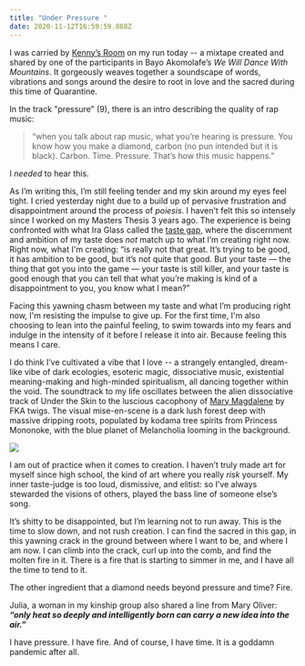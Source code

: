 ```yaml
---
title: "Under Pressure "
date: 2020-11-12T16:59:59.888Z
---
```

I was carried by [Kenny’s Room](https://kennyzhao.com/kennysroom) on my run today -- a mixtape created and shared by one of the participants in Bayo Akomolafe’s *We Will Dance With Mountains*. It gorgeously weaves together a soundscape of words, vibrations and songs around the desire to root in love and the sacred during this time of Quarantine. 

In the track "pressure" (9), there is an intro describing the quality of rap music: 

> “when you talk about rap music, what you’re hearing is pressure. You know how you make a diamond, carbon (no pun intended but it is black). Carbon. Time. Pressure. That’s how this music happens.” 

I *needed* to hear this. 

As I’m writing this, I’m still feeling tender and my skin around my eyes feel tight. I cried yesterday night due to a build up of pervasive frustration and disappointment around the process of *poiesis*. I haven't felt this so intensely since I worked on my Masters Thesis 3 years ago. The experience is being confronted with what Ira Glass called the [taste gap,](https://vimeo.com/85040589) where the discernment and ambition of my taste does *not* match up to what I’m creating right now. Right now, what I'm creating: “is really not that great. It’s trying to be good, it has ambition to be good, but it’s not quite that good. But your taste — the thing that got you into the game — your taste is still killer, and your taste is good enough that you can tell that what you’re making is kind of a disappointment to you, you know what I mean?” 

Facing this yawning chasm between my taste and what I’m producing right now, I'm resisting the impulse to give up. For the first time, I'm also choosing to lean into the painful feeling, to swim towards into my fears and indulge in the intensity of it before I release it into air. Because feeling this means I care. 

I do think I’ve cultivated a vibe that I love -- a strangely entangled, dream-like vibe of dark ecologies, esoteric magic, dissociative music, existential meaning-making and high-minded spiritualism, all dancing together within the void. The soundtrack to my life oscillates between the alien dissociative track of Under the Skin to the luscious cacophony of [Mary Magdalene](https://www.youtube.com/watch?v=0T4XqbL2_l0&ab_channel=MermaidMotel) by FKA twigs. The visual mise-en-scene is a dark lush forest deep with massive dripping roots, populated by kodama tree spirits from Princess Mononoke, with the blue planet of Melancholia looming in the background. 

![](/images/tumblr_nn4s3t60tt1s4laffo1_1280.png)

I am out of practice when it comes to creation. I haven’t truly made art for myself since high school, the kind of art where you really *risk* yourself. My inner taste-judge is too loud, dismissive, and elitist: so I’ve always stewarded the visions of others, played the bass line of someone else’s song. 

It’s shitty to be disappointed, but I’m learning not to run away. This is the time to slow down, and not rush creation. I can find the sacred in this gap, in this yawning crack in the ground between where I want to be, and where I am now. I can climb into the crack, curl up into the comb, and find the molten fire in it. There is a fire that is starting to simmer in me, and I have all the time to tend to it. 

The other ingredient that a diamond needs beyond pressure and time? Fire. 

Julia, a woman in my kinship group also shared a line from Mary Oliver: ***“only heat so deeply and intelligently born can carry a new idea into the air.”*** 

I have pressure. I have fire. And of course, I have time. It is a goddamn pandemic after all.